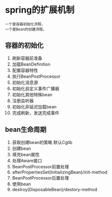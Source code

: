 # spring的扩展机制
    一个是容器初始化流程，
    一个是Bean的创建流程。
##  容器的初始化
1. 刷新容器前准备
2. 加载BeanDefinition
3. 配置容器特性
4. 执行BeanPostProcessor
5. 初始化消息源
6. 初始化自定义事件广播器
7. 初始化其他特殊bean
8. 注册监听器
9. 初始化非延迟加载bean
10. 完成刷新，发送完成事件
##  bean生命周期
1. 获取创建bean的策略 默认Cglib
2. 创建bean
3. 填充bean属性
4. 处理Aware接口
5. BeanPostProcessor前置处理
6. afterPropertiesSet(InitializingBean)/init-method
8. BeanPostProcessor后置处理
9. 使用bean
10. destroy(DisposableBean)/destory-method
